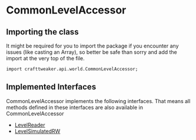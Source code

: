 # CommonLevelAccessor

## Importing the class

It might be required for you to import the package if you encounter any issues (like casting an Array), so better be safe than sorry and add the import at the very top of the file.
```zenscript
import crafttweaker.api.world.CommonLevelAccessor;
```


## Implemented Interfaces
CommonLevelAccessor implements the following interfaces. That means all methods defined in these interfaces are also available in CommonLevelAccessor

- [LevelReader](/vanilla/api/world/LevelReader)
- [LevelSimulatedRW](/vanilla/api/world/LevelSimulatedRW)

